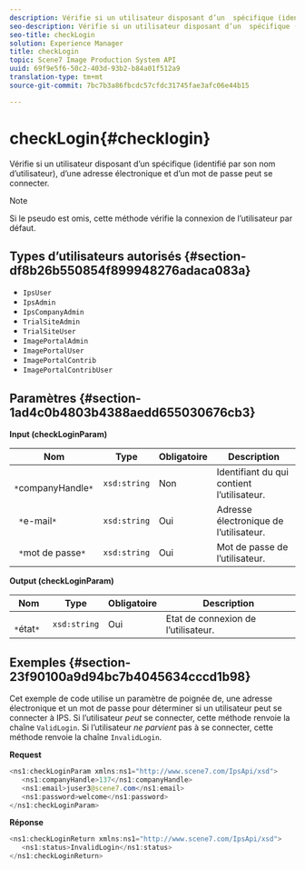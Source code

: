```yaml
---
description: Vérifie si un utilisateur disposant d’un  spécifique (identifié par son nom d’utilisateur), d’une adresse électronique et d’un mot de passe peut se connecter.
seo-description: Vérifie si un utilisateur disposant d’un  spécifique (identifié par son nom d’utilisateur), d’une adresse électronique et d’un mot de passe peut se connecter.
seo-title: checkLogin
solution: Experience Manager
title: checkLogin
topic: Scene7 Image Production System API
uuid: 69f9e5f6-50c2-403d-93b2-b84a01f512a9
translation-type: tm+mt
source-git-commit: 7bc7b3a86fbcdc57cfdc31745fae3afc06e44b15

---
```



# checkLogin{#checklogin}

Vérifie si un utilisateur disposant d’un  spécifique (identifié par son nom d’utilisateur), d’une adresse électronique et d’un mot de passe peut se connecter.

>[!NOTE]
>
>Si le pseudo  est omis, cette méthode vérifie la connexion de l’utilisateur par défaut.

## Types d’utilisateurs autorisés {#section-df8b26b550854f899948276adaca083a}

* `IpsUser`
* `IpsAdmin`
* `IpsCompanyAdmin`
* `TrialSiteAdmin`
* `TrialSiteUser`
* `ImagePortalAdmin`
* `ImagePortalUser`
* `ImagePortalContrib`
* `ImagePortalContribUser`

## Paramètres {#section-1ad4c0b4803b4388aedd655030676cb3}

**Input (checkLoginParam)**

| Nom | Type | Obligatoire | Description |
|---|---|---|---|
| ` *`companyHandle`*` | `xsd:string` | Non | Identifiant du  qui contient l’utilisateur. |
| ` *`e-mail`*` | `xsd:string` | Oui | Adresse électronique de l’utilisateur. |
| ` *`mot de passe`*` | `xsd:string` | Oui | Mot de passe de l’utilisateur. |

**Output (checkLoginParam)**

| Nom | Type | Obligatoire | Description |
|---|---|---|---|
| ` *`état`*` | `xsd:string` | Oui | Etat de connexion de l’utilisateur. |

## Exemples {#section-23f90100a9d94bc7b4045634cccd1b98}

Cet exemple de code utilise un paramètre de poignée de, une adresse électronique et un mot de passe pour déterminer si un utilisateur peut se connecter à IPS. Si l’utilisateur *peut* se connecter, cette méthode renvoie la chaîne `ValidLogin`. Si l’utilisateur *ne parvient* pas à se connecter, cette méthode renvoie la chaîne `InvalidLogin`.

**Request**

```java
<ns1:checkLoginParam xmlns:ns1="http://www.scene7.com/IpsApi/xsd">
   <ns1:companyHandle>137</ns1:companyHandle>
   <ns1:email>juser3@scene7.com</ns1:email>
   <ns1:password>welcome</ns1:password>
</ns1:checkLoginParam>
```

**Réponse**

```java
<ns1:checkLoginReturn xmlns:ns1="http://www.scene7.com/IpsApi/xsd">
   <ns1:status>InvalidLogin</ns1:status>
</ns1:checkLoginReturn>
```

